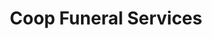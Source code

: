 ---
title: "Coop Funeral Services"
url: /great-yarmouth/coop-funeral-services/
shop: funeral directors
---